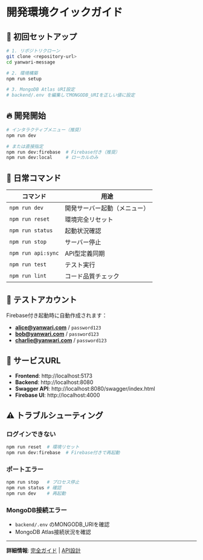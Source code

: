 # 開発環境クイックガイド

## 🚀 初回セットアップ

```bash
# 1. リポジトリクローン
git clone <repository-url>
cd yanwari-message

# 2. 環境構築
npm run setup

# 3. MongoDB Atlas URI設定
# backend/.env を編集してMONGODB_URIを正しい値に設定
```

## 🔥 開発開始

```bash
# インタラクティブメニュー（推奨）
npm run dev

# または直接指定
npm run dev:firebase  # Firebase付き（推奨）
npm run dev:local     # ローカルのみ
```

## 📝 日常コマンド

| コマンド | 用途 |
|---------|------|
| `npm run dev` | 開発サーバー起動（メニュー） |
| `npm run reset` | 環境完全リセット |
| `npm run status` | 起動状況確認 |
| `npm run stop` | サーバー停止 |
| `npm run api:sync` | API型定義同期 |
| `npm run test` | テスト実行 |
| `npm run lint` | コード品質チェック |

## 🧪 テストアカウント

Firebase付き起動時に自動作成されます：
- **alice@yanwari.com** / `password123`
- **bob@yanwari.com** / `password123`
- **charlie@yanwari.com** / `password123`

## 🔗 サービスURL

- **Frontend**: http://localhost:5173
- **Backend**: http://localhost:8080
- **Swagger API**: http://localhost:8080/swagger/index.html
- **Firebase UI**: http://localhost:4000

## ⚠️ トラブルシューティング

### ログインできない
```bash
npm run reset  # 環境リセット
npm run dev:firebase  # Firebase付きで再起動
```

### ポートエラー
```bash
npm run stop   # プロセス停止
npm run status # 確認
npm run dev    # 再起動
```

### MongoDB接続エラー
- `backend/.env` のMONGODB_URIを確認
- MongoDB Atlas接続状況を確認

---

**詳細情報**: [完全ガイド](./DEVELOPMENT_SETUP_GUIDE.md) | [API設計](./API_DEVELOPMENT_WORKFLOW.md)